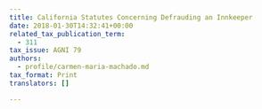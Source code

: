 ```yaml
---
title: California Statutes Concerning Defrauding an Innkeeper
date: 2018-01-30T14:32:41+00:00
related_tax_publication_term:
  - 311
tax_issue: AGNI 79
authors:
  - profile/carmen-maria-machado.md
tax_format: Print
translators: []

---
```

